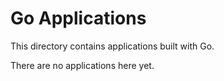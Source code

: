 # Go Applications

This directory contains applications built with Go.

There are no applications here yet.
